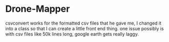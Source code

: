 # Drone-Mapper



csvconvert works for the formatted csv files that he gave me, I changed it into a class so that I can create a little front end thing.
one issue possibly is with csv files like 50k lines long, google earth gets really laggy.
